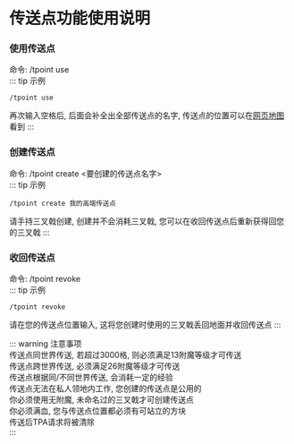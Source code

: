 # 传送点功能使用说明
### 使用传送点
命令: /tpoint use  
::: tip 示例  
```
/tpoint use 
```  
再次输入空格后, 后面会补全出全部传送点的名字, 传送点的位置可以在[网页地图](../netmap.md#传送点)看到
:::  
### 创建传送点
命令: /tpoint create <要创建的传送点名字>  
::: tip 示例  
```
/tpoint create 我的高端传送点 
```  
请手持三叉戟创建, 创建并不会消耗三叉戟, 您可以在收回传送点后重新获得回您的三叉戟
:::  
### 收回传送点
命令: /tpoint revoke  
::: tip 示例  
```
/tpoint revoke 
```  
请在您的传送点位置输入, 这将您创建时使用的三叉戟丢回地面并收回传送点
:::  

::: warning 注意事项  
传送点同世界传送, 若超过3000格, 则必须满足13附魔等级才可传送  
传送点跨世界传送, 必须满足26附魔等级才可传送  
传送点根据同/不同世界传送, 会消耗一定的经验  
传送点无法在私人领地内工作, 您创建的传送点是公用的  
你必须使用无附魔, 未命名过的三叉戟才可创建传送点  
你必须满血, 您与传送点位置都必须有可站立的方块  
传送后TPA请求将被清除  
::: 
